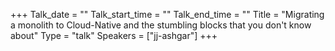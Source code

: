 +++
Talk_date = ""
Talk_start_time = ""
Talk_end_time = ""
Title = "Migrating a monolith to Cloud-Native and the stumbling blocks that you don't know about"
Type = "talk"
Speakers = ["jj-ashgar"]
+++


